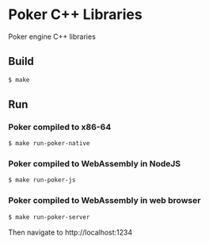 # Poker C++ Libraries

Poker engine C++ libraries

## Build
```bash
$ make
```

## Run

### Poker compiled to x86-64
```bash
$ make run-poker-native
```

### Poker compiled to WebAssembly in NodeJS
```bash
$ make run-poker-js
```

### Poker compiled to WebAssembly in web browser
```bash
$ make run-poker-server
```
Then navigate to http://localhost:1234


